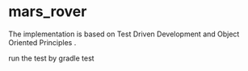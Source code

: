 # mars_rover

The implementation is based on Test Driven Development and Object Oriented Principles .

run the test by
gradle test
